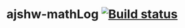 # ajshw-mathLog [![Build status](https://ci.appveyor.com/api/projects/status/m4jl8oksbs15qs4h?svg=true)](https://ci.appveyor.com/project/blackseliger/ajshw-math-log-trig)
